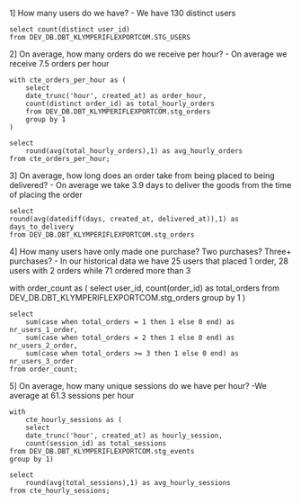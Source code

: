 1] How many users do we have?
    - We have 130 distinct users
    
    select count(distinct user_id)
    from DEV_DB.DBT_KLYMPERIFLEXPORTCOM.STG_USERS

2] On average, how many orders do we receive per hour?
    - On average we receive 7.5 orders per hour
    
    with cte_orders_per_hour as (
        select
        date_trunc('hour', created_at) as order_hour,
        count(distinct order_id) as total_hourly_orders
        from DEV_DB.DBT_KLYMPERIFLEXPORTCOM.stg_orders
        group by 1
    )
    
    select 
        round(avg(total_hourly_orders),1) as avg_hourly_orders
    from cte_orders_per_hour;

3] On average, how long does an order take from being placed to being delivered?
    - On average we take 3.9 days to deliver the goods from the time of placing the order
    
    select
    round(avg(datediff(days, created_at, delivered_at)),1) as days_to_delivery
    from DEV_DB.DBT_KLYMPERIFLEXPORTCOM.stg_orders

4] How many users have only made one purchase? Two purchases? Three+ purchases?
    - In our historical data we have 25 users that placed 1 order, 28 users with 2 orders while 71 ordered more than 3


with order_count as (
    select
        user_id,
        count(order_id) as total_orders
    from DEV_DB.DBT_KLYMPERIFLEXPORTCOM.stg_orders
        group by 1
)
    
    select
        sum(case when total_orders = 1 then 1 else 0 end) as nr_users_1_order,
        sum(case when total_orders = 2 then 1 else 0 end) as nr_users_2_order,
        sum(case when total_orders >= 3 then 1 else 0 end) as nr_users_3_order
    from order_count;

5] On average, how many unique sessions do we have per hour?
    -We average at 61.3 sessions per hour
    
    with
        cte_hourly_sessions as (
        select
        date_trunc('hour', created_at) as hourly_session,
        count(session_id) as total_sessions
    from DEV_DB.DBT_KLYMPERIFLEXPORTCOM.stg_events
    group by 1)

    select 
        round(avg(total_sessions),1) as avg_hourly_sessions
    from cte_hourly_sessions;


